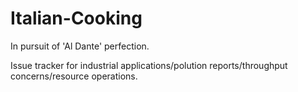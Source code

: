 # Italian-Cooking

In pursuit of 'Al Dante' perfection.

Issue tracker for industrial applications/polution reports/throughput concerns/resource operations.
